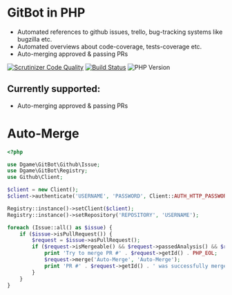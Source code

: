 # GitBot in PHP

 - Automated references to github issues, trello, bug-tracking systems like bugzilla etc.
 - Automated overviews about code-coverage, tests-coverage etc.
 - Auto-merging approved & passing PRs
 
[![Scrutinizer Code Quality](https://scrutinizer-ci.com/g/Dgame/GitBot/badges/quality-score.png?b=master)](https://scrutinizer-ci.com/g/Dgame/GitBot/?branch=master)
[![Build Status](https://travis-ci.org/Dgame/GitBot.svg?branch=master)](https://travis-ci.org/Dgame/GitBot)
![PHP Version](https://img.shields.io/badge/PHP-%3E%3D%207.1.0-lightgrey.svg)

## Currently supported:
 - Auto-merging approved & passing PRs

# Auto-Merge
```php
<?php

use Dgame\GitBot\Github\Issue;
use Dgame\GitBot\Registry;
use Github\Client;

$client = new Client();
$client->authenticate('USERNAME', 'PASSWORD', Client::AUTH_HTTP_PASSWORD);

Registry::instance()->setClient($client);
Registry::instance()->setRepository('REPOSITORY', 'USERNAME');

foreach (Issue::all() as $issue) {
    if ($issue->isPullRequest()) {
        $request = $issue->asPullRequest();
        if ($request->isMergeable() && $request->passedAnalysis() && $request->isApproved()) {
            print 'Try to merge PR #' . $request->getId() . PHP_EOL;
            $request->merge('Auto-Merge', 'Auto-Merge');
            print 'PR #' . $request->getId() . ' was successfully merged' . PHP_EOL;
        }
    }
}
```
